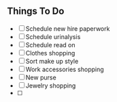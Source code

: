 ## Things To Do
- [ ] Schedule new hire paperwork 
- [ ] Schedule urinalysis 
- [ ] Schedule read on
- [ ] Clothes shopping 
- [ ] Sort make up style
- [ ] Work accessories shopping
- [ ] New purse
- [ ] Jewelry shopping
- [ ] 